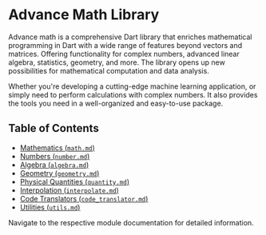 # Advance Math Library

Advance math is a comprehensive Dart library that enriches mathematical programming in Dart with a wide range of features beyond vectors and matrices. Offering functionality for complex numbers, advanced linear algebra, statistics, geometry, and more. The library opens up new possibilities for mathematical computation and data analysis. 

Whether you're developing a cutting-edge machine learning application, or simply need to perform calculations with complex numbers. It also provides the tools you need in a well-organized and easy-to-use package.



## Table of Contents

- [Mathematics (`math.md`)](./math.md)
- [Numbers (`number.md`)](./number.md)
- [Algebra (`algebra.md`)](./algebra.md)
- [Geometry (`geometry.md`)](./geometry.md)
- [Physical Quantities (`quantity.md`)](./quantity.md)
- [Interpolation (`interpolate.md`)](./interpolate.md)
- [Code Translators (`code_translator.md`)](./code_translator.md)
- [Utilities (`utils.md`)](./utils.md)

Navigate to the respective module documentation for detailed information.
